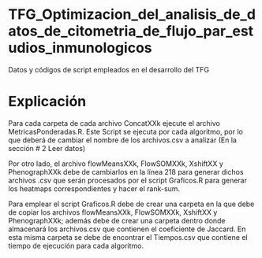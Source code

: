 # TFG_Optimizacion_del_analisis_de_datos_de_citometria_de_flujo_par_estudios_inmunologicos

Datos y códigos de script empleados en el desarrollo del TFG

# Explicación

Para cada carpeta de cada archivo ConcatXXk ejecute el archivo MetricasPonderadas.R.
Este Script se ejecuta por cada algoritmo, por lo que deberá de cambiar el nombre de 
los archivos.csv a analizar (En la sección # 2 Leer datos)

Por otro lado, el archivo flowMeansXXk, FlowSOMXXk, XshiftXX y PhenographXXk debe de 
cambiarlos en la línea 218 para generar dichos archivos .csv que serán procesados por
el script Graficos.R para generar los heatmaps correspondientes y hacer el rank-sum.

Para emplear el script Graficos.R debe de crear una carpeta en la que debe de copiar 
los archivos flowMeansXXk, FlowSOMXXk, XshiftXX y PhenographXXk; además debe de crear 
una carpeta dentro donde almacenará los archivos.csv que contienen el coeficiente de
Jaccard. En esta misma carpeta se debe de encontrar el Tiempos.csv que contiene el 
tiempo de ejecución para cada algoritmo.
